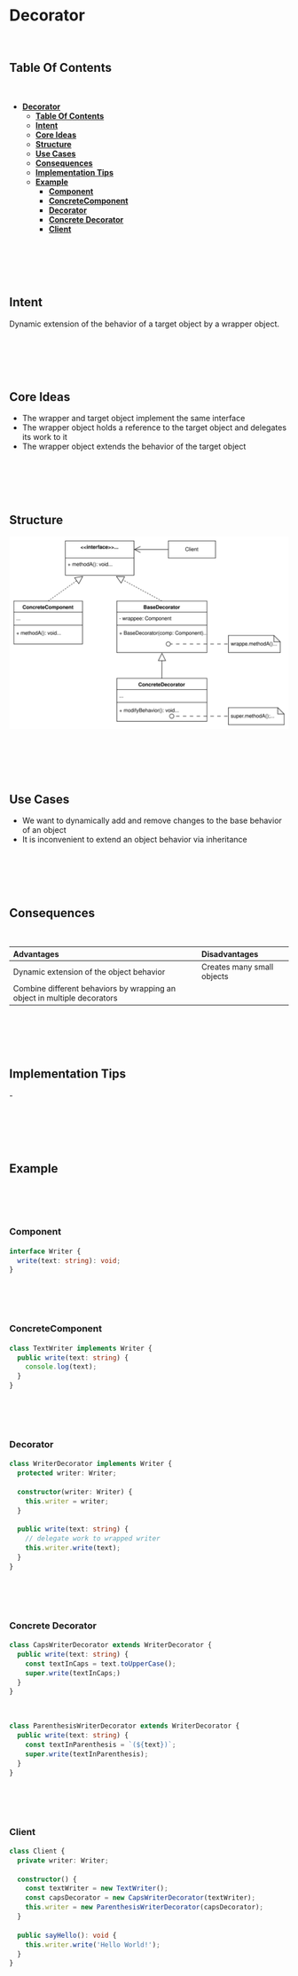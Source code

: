 # **Decorator**
<br>

## **Table Of Contents**
<br>

- [**Decorator**](#decorator)
  - [**Table Of Contents**](#table-of-contents)
  - [**Intent**](#intent)
  - [**Core Ideas**](#core-ideas)
  - [**Structure**](#structure)
  - [**Use Cases**](#use-cases)
  - [**Consequences**](#consequences)
  - [**Implementation Tips**](#implementation-tips)
  - [**Example**](#example)
    - [**Component**](#component)
    - [**ConcreteComponent**](#concretecomponent)
    - [**Decorator**](#decorator-1)
    - [**Concrete Decorator**](#concrete-decorator)
    - [**Client**](#client)

<br>
<br>
<br>
<br>

## **Intent**

Dynamic extension of the behavior of a target object by a wrapper object.

<br>
<br>
<br>
<br>

## **Core Ideas**

- The wrapper and target object implement the same interface
- The wrapper object holds a reference to the target object and delegates its work to it
- The wrapper object extends the behavior of the target object

<br>
<br>
<br>
<br>

## **Structure**

![Decorator](./picture/decorator.drawio.svg)

<br>
<br>
<br>
<br>

## **Use Cases**

- We want to dynamically add and remove changes to the base behavior of an object
- It is inconvenient to extend an object behavior via inheritance
<br>
<br>
<br>
<br>

## **Consequences**
<br>

|**Advantages**                           |**Disadvantages**          |
|:----------------------------------------|:--------------------------|
|Dynamic extension of the object behavior |Creates many small objects |
|Combine different behaviors by wrapping an object in multiple decorators

<br>
<br>
<br>
<br>

## **Implementation Tips**

\-

<br>
<br>
<br>
<br>

## **Example**
<br>
<br>
<br>

### **Component**

```typescript
interface Writer {
  write(text: string): void;
}
```

<br>
<br>
<br>

### **ConcreteComponent**

```typescript
class TextWriter implements Writer {
  public write(text: string) {
    console.log(text);
  }
}
```

<br>
<br>
<br>

### **Decorator**

```typescript
class WriterDecorator implements Writer {
  protected writer: Writer;

  constructor(writer: Writer) {
    this.writer = writer;
  }

  public write(text: string) {
    // delegate work to wrapped writer
    this.writer.write(text);
  }
}
```

<br>
<br>
<br>

### **Concrete Decorator**

```typescript
class CapsWriterDecorator extends WriterDecorator {
  public write(text: string) {
    const textInCaps = text.toUpperCase();
    super.write(textInCaps;)
  }
}
```

<br>

```typescript
class ParenthesisWriterDecorator extends WriterDecorator {
  public write(text: string) {
    const textInParenthesis = `(${text})`;
    super.write(textInParenthesis);
  }
}
```

<br>
<br>
<br>

### **Client**

```typescript
class Client {
  private writer: Writer;

  constructor() {
    const textWriter = new TextWriter();
    const capsDecorator = new CapsWriterDecorator(textWriter);
    this.writer = new ParenthesisWriterDecorator(capsDecorator);
  }

  public sayHello(): void {
    this.writer.write('Hello World!');
  }
}
```

